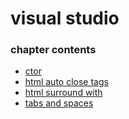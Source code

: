 ﻿
# visual studio
### chapter contents
 
* [ctor](ctor.md)
* [html auto close tags](html_auto_close_tags.md)
* [html surround with](html_surround_with.md)
* [tabs and spaces](tabs_and_spaces.md)
